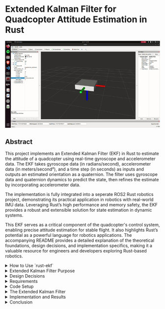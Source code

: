 ﻿# Extended Kalman Filter for Quadcopter Attitude Estimation in Rust

![Quaternion EKF RVIZ2 Demonstration](images/ekf_quat_rviz2_demo.gif)

## Abstract

This project implements an Extended Kalman Filter (EKF) in Rust to estimate the attitude of a quadcopter using real-time gyroscope and accelerometer data. The EKF takes gyroscope data (in radians/second), accelerometer data (in meters/second²), and a time step (in seconds) as inputs and outputs an estimated orientation as a quaternion. The filter uses gyroscope data and quaternion dynamics to predict the state, then refines the estimate by incorporating accelerometer data.

The implementation is fully integrated into a seperate ROS2 Rust robotics project, demonstrating its practical application in robotics with real-world IMU data. Leveraging Rust’s high performance and memory safety, the EKF provides a robust and extensible solution for state estimation in dynamic systems.

This EKF serves as a critical component of the quadcopter's control system, enabling precise attitude estimation for stable flight. It also highlights Rust’s potential as a powerful language for robotics applications. The accompanying README provides a detailed explanation of the theoretical foundations, design decisions, and implementation specifics, making it a valuable resource for engineers and developers exploring Rust-based robotics.

<details>
<summary>How to Use `rust-ekf`</summary>

## How to Use `rust-ekf`

The `rust-ekf` library can be used in your Rust projects to implement an Extended Kalman Filter for state estimation. Follow the steps below to integrate it into your project.

### Adding `rust-ekf` as a Dependency

You can include `rust-ekf` as a dependency in your `Cargo.toml` by referencing the GitHub repository. Add the following lines to your `Cargo.toml`:

	[dependencies]
	rust-ekf = { git = "https://github.com/OrlandoQuintana/rust-ekf.git" }
This tells Cargo to pull the library directly from the GitHub repository and use it in your project.

----------

### Importing `rust-ekf` into Your Code

To use the library in your Rust code, import the `EKF` struct at the top of your file. 

Example:

	use rust_ekf::EKF;

This makes the `EKF` struct available for use in your code.

----------

### Using the `rust-ekf` Code Locally

If you prefer to clone the `rust-ekf` repository and use it as a local dependency, follow these steps:

1.  Clone the repository to your local machine:

		git clone https://github.com/OrlandoQuintana/rust-ekf.git
2. Place the cloned repository in a desired location on your computer.
3. Add the local path to your `Cargo.toml` dependencies:

		[dependencies]
		rust-ekf = { path = "../path/to/rust-ekf" }
	Replace `../path/to/rust-ekf` with the actual relative path to the `rust-ekf` folder.

### Example Usage in Your Code

Here’s an example of how you might use the `rust-ekf` library:
		
	use rust_ekf::EKF;

	fn main() {
	    // Create a new EKF instance
	    let mut ekf = EKF::new();

	    // Example gyroscope data (roll rate, pitch rate, yaw rate in rad/s)
	    let gyro_data = [0.01, -0.02, 0.03];
        let dt = 0.005; 

	    // Prediction phase
	    ekf.predict(gyro_data, dt);

	    // Example accelerometer data (x, y, z acceleration in m/s^2)
	    let accel_data = [0.0, 9.81, 0.0];

	    // Update phase
	    ekf.update(accel_data);

	    // Get the updated state vector
	    let state = ekf.get_state();
	    println!("Updated State Vector: {:?}", state);
	}

</details>

<details>
<summary>Extended Kalman Filter Purpose</summary>

## Extended Kalman Filter Purpose



Accurate attitude estimation is critical for quadcopter control, requiring sensor fusion due to the strengths and limitations of individual sensors:

-   **Gyroscope**: Measures angular velocity with high precision over short periods. However, it is prone to drift over time due to the absence of a stable reference like gravity, causing accumulated errors in measurements.
    
-   **Accelerometer**: Measures linear acceleration, including the constant effect of gravity, making it an excellent long-term reference for orientation. However, accelerometers are highly sensitive to high-frequency vibrations and rapid movements, making their short-term measurements noisy and unreliable.
    

By combining these sensors, we can achieve robust short-term and long-term attitude estimates:

-   The gyroscope serves as the primary sensor for the prediction phase of the EKF, offering accurate short-term dynamics.
-   The accelerometer provides long-term stability during the update phase, correcting the gyroscope's drift by referencing gravity.

This complementary fusion leverages the strengths of both sensors to produce a more reliable and accurate estimation of the quadcopter's attitude.

</details>


<details>
<summary>Design Decisions</summary>

## Design Decisions

This section outlines the key design decisions made during the implementation of the Extended Kalman Filter (EKF) for quadcopter attitude estimation and provides justifications for each choice.

----------

### 1. Quaternion Estimaton vs. Euler Estimation

Aircraft attitude is often described using Euler angles (roll, pitch, and yaw). Euler angles are intuitive and easy to understand because they provide a 3D representation of the aircraft's orientation in space. However, they come with significant drawbacks that make them less suitable for real-time attitude estimation in dynamic systems like quadcopters. These drawbacks include:

1.  **Gimbal Lock**: A mathematical singularity that occurs when one of the Euler angles reaches ±90° (e.g., pitch = 90°). In this state, the system loses one degree of freedom, making it impossible to represent certain orientations. This can lead to numerical instability and unpredictable behavior in control systems.
2.  **Angle Wrapping**: Euler angles are cyclic, meaning they wrap around at ±180° or 360°. This creates discontinuities that require manual handling, such as unwrapping angles, which complicates algorithms and introduces potential errors.
3.  **Computational Complexity**: Combining multiple rotations using Euler angles requires trigonometric functions (e.g., sine and cosine), which are computationally expensive and can lead to performance bottlenecks in real-time systems.

To address these issues, this EKF implementation uses quaternions for attitude estimation. Quaternions are a four-dimensional representation of orientation made up of a scalar `w` and a vector `[x, y, z]`. These values together form a quaternion, which can be written as `q = w + xi + yj + zk`. Quaternions  offers several advantages including:

1. **No Gimbal Lock**: Quaternions avoid singularities entirely, ensuring smooth and continuous representation of all possible orientations.
2. **No Angle Wrapping**: Quaternions do not suffer from cyclic discontinuities, eliminating the need for angle unwrapping and simplifying algorithms.
3. **Computational Efficiency**: Quaternion operations (e.g. multiplication, interpolation) are computationally efficient and avoid the need for trigonometric functions, making them ideal for real-time systems.
4. **Robustness**: Quaternions provide a more stable and numerically robust representation of orientation, especially in dynamic systems like quadcopters where rapid changes in attitude are common.

By using quaternions, this Extended Kalman Filter (EKF) implementation achieves smoother and more reliable attitude estimation, making it well-suited for real-world robotics applications like quadcopter control.


### 2. Expanded State Vector

Many aircraft attitude estimations using EKF, like the one found in _Small Unmanned Aircraft: Theory and Practice_ by Randall W. Beard and Timothy W. McLain (a key inspiration for this project) include only **roll and pitch Euler angles** in their state vectors. This is because only roll and pitch can be both predicted (using gyroscope data) and updated (using accelerometer data). Yaw, however, cannot be updated by accelerometer data, as it is independent of gravity.

This EKF implementation takes a more comprehensive approach by:

1. **Using Quaternions Instead of Euler Angles**: The state vector includes a full quaternion (`w, x, y, z`) for orientation estimation, avoiding the limitations of Euler angles.
2. **Including Yaw Estimation**: Despite not having a sensor (e.g., magnetometer or GPS) to update yaw directly, the state vector includes a yaw-like estimate as part of the quaternion. This allows for a complete 3D orientation representation and supports future integration of yaw-correcting sensors.
3. **Adding Angular Rates**: The state vector also includes roll, pitch, and yaw rates, enabling more robust and consistent attitude estimation.

The full state vector is defined as: 

-   **w**: The real part of the quaternion
-   **x**: The coefficient of the `i` component.
-   **y**: The coefficient of the `j` component.
-   **z**: The coefficient of the `k` component.
-   **Roll Rate**: Angular velocity around the x-axis.
-   **Pitch Rate**: Angular velocity around the y-axis.
-   **Yaw Rate**: Angular velocity around the z-axis.

This expanded state vector provides a more comprehensive attitude estimation, making it adaptable to more complex systems and future sensor integrations.

----------

#### **Yaw Angle**

-   **Why it's critical**: Yaw is essential for flight control and navigation, as it determines the quadcopter's heading..
-   **Challenges with yaw**: Unlike roll and pitch, yaw is independent of gravity (rotation around the z-axis does not relate to the gravitational force). This makes it impossible to use accelerometer data to correct for drift in yaw estimation.
-   **Current approach**: Yaw estimation is included in the prediction phase of the EKF but excluded from the update phase since no yaw-correcting sensor (e.g., magnetometer, GPS, or vision) is currently used.
-   **Future considerations**: This design supports future expansion when sensors like GPS or a vision system are introduced, enabling yaw correction. So even though yaw is excluded from the update phase of this EKF, it remains in the model to provide an initial prediction and act as a placeholder for other sensor data to perform the update in the future.

----------

#### **Roll, Pitch, and Yaw Rates**

Many EKF implementations exclude angular rates from the state vector, assuming the use of high-quality, pre-filtered sensor data. However, this implementation includes roll, pitch, and yaw rates for the following reasons:

-   **Handling noisy gyro data**: The EKF inherently filters noise via the process noise covariance matrix (Q), making it a robust option for filtering angular rates.
-   **Consistency across the system**: Gyro data is a key input for downstream cascaded PID controllers in the quadcopter's flight system. Including angular rates in the EKF ensures consistency between the estimated attitude and the rates used for control, avoiding potential discrepancies from separate filtering methods.
-   **Drift correction**: Unlike standalone filters (e.g., low-pass filters), the EKF can correct for gyro drift, ensuring long-term accuracy in angular rate estimation.


----------

#### **Angular Accelerations**

The EKf **does not** include angular accelerations (accelerometer data) in the state vector because:

-   **Computational Complexity**: Adding three more states to the state vector would introduce excessive computational complexity, reducing real-time performance.
-   **Downstream Role of Accelerometer Data**: Accelerometer data does not play as critical a role downstream as gyroscope data. It is not directly tied to the attitude estimate used in the PID controller.
-   **Pre-filtering**: Accelerometer data is noisy and sensitive to vibrations, but it can be adequately filtered outside of the EKF using a low-pass Butterworth filter. Unlike gyroscope data, accelerometer data does not suffer from drift over time, making external filtering sufficient.

----------

### 3. Programming Language: Rust

The decision to implement the EKF in Rust is driven by several factors:

-   **Performance and safety**: Rust provides high performance comparable to C++ while ensuring memory safety.
-   **Adoption in robotics**: Rust is increasingly used in robotics and embedded systems due to its modern features and ecosystem.
-   **Limited Rust EKF resources**: By creating a well-documented EKF implementation, this project contributes to the growing Rust robotics community, offering a reusable, open-source solution.

----------

### 4. Modularity and Expandability

The EKF implementation has been designed with modularity and future expandability in mind:

-   **Modularity**: Key matrices (state vector, covariance matrix, Q, and R) are defined in the EKF struct and initialized at creation, making the implementation easy to extend.
-   **Expandability**: The design anticipates adding more sensors (e.g., GPS, vision) to improve yaw correction and overall attitude estimation accuracy.

</details>

<details>
<summary>Requirements</summary>
----------

### Technical Requirements

1.  **Rust Installation**  
    Rust must be installed on your computer. Follow the official Rust installation guide.
    
2.  **IMU Data**
    
    -   **Units**:
        -   Gyroscope data must be in **rad/s** for all three axes (roll, pitch, yaw).
        -   Accelerometer data must be in **m/s²** for all three axes.
    -   **Orientation**:  
        Ensure your IMU data is oriented according to the **standard EKF frame of reference**:
        -   x: Positive in the north direction.
        -   y: Positive in the east direction.
        -   z: Positive in the down direction.
    -   **Unit Conversion**:  
        Most IMU sensors output raw data that needs to be converted to the required units. Ensure proper scaling and calibration are applied to get consistent measurements in rad/s and m/s².
3.  **Orientation Visualization**  
    The expected orientation for IMU data in an EKF can be seen in the image below:  
    _![Expected IMU orientation for EKF](images/ekf_imu_orientation.jpeg)
    
4.  **Non-Standard IMU Orientation**  
    If your IMU orientation differs from the standard EKF frame, you must adjust your data to match.
    
    -   Example: For my application, I used an **ICM-20948 IMU**, which has a non-standard orientation:
        -   y: Positive in the north direction.
        -   x: Positive in the east direction.
        -   z: Positive in the up direction.
    -   Correction applied:
        -   Flip x and y data.
        -   Multiply z data by −1.
    
    A visualization of the ICM-20948 IMU orientation is shown below:  
    _![ICM-20948 IMU Orientation](images/icm20948_orientation.jpeg)
    

----------

### Practical Requirements

1.  **System Modeling**  
    The EKF estimates a system's state by combining:
    
    -   **Measurement Data**: Obtained from sensors such as gyroscopes and accelerometers.
    -   **Kinematic and Dynamic Models**: Mathematically describe the motion and forces acting on the system.
2.  **Understanding Your System**  
    To apply an EKF to your specific system:
    
    -   You must derive the **dynamic model** and **measurement model** for your system.
    -   Partial derivatives (Jacobians) of these models with respect to the state vector components must be calculated.
    -   This requires a solid understanding of your system's physics and kinematics.
3.  **EKF-Specific Models in This Implementation**
    
    -   **Dynamic Model, Measurement Model, Dynamic Jacobians, and Measurement Jacobians**:
        -   Derived from the book _"Small Unmanned Aircraft: Theory and Practice"_ by Randall W. Beard and Timothy W. McLain.
        -   Modified to use quaternion estimation and fit the expanded state vector used in this EKF for quadcopter attitude estimation.
    -   These models are discussed in further detail later in this document.
4.  **General Applicability**  
    While this EKF is specifically designed for quadcopter attitude estimation, the principles and structure can be adapted to other systems. However, dynamic and measurement models, along with their respective Jacobians, must be developed for each unique system.

</details>

<details>
<summary>Code Setup</summary>

## Code Setup

### Importing the `nalgebra` Crate

[`nalgebra`](https://nalgebra.org/) is a powerful Rust crate (library) for performing linear algebra operations. It provides essential traits and methods for working with matrices and vectors, which are critical for implementing the matrix math required by an EKF. To use it, add `nalgebra` as a dependency in your project's `Cargo.toml` file.

The following line imports the specific types we'll be using:

	use nalgebra::{Matrix, Matrix4, Const, Vector3};

Because of the "odd" size of our state vector (size 7) we must create custom Vector/Martrix types using built in nalgebra methods. This is done here:

    type Vector7 = Matrix<f64, Const<7>, Const<1>, nalgebra::ArrayStorage<f64, 7, 1>>;
    type Matrix7 = Matrix<f64, Const<7>, Const<7>, nalgebra::ArrayStorage<f64, 7, 7>>;
    type Matrix3 = Matrix<f64, Const<3>, Const<3>, nalgebra::ArrayStorage<f64, 3, 3>>;
    type Matrix3x7 = Matrix<f64, Const<3>, Const<7>, nalgebra::ArrayStorage<f64, 3, 7>>;
    type Vector4 = Matrix<f64, Const<4>, Const<1>, nalgebra::ArrayStorage<f64, 4, 1>>;

These types simplify the process of defining and manipulating matrices and vectors in our EKF implementation.


### Declare constants

	pub const GRAVITY: f64 = 9.81; // Gravitational constant (m/s^2)
In Rust, constants are defined using the `const` keyword. They must have an explicitly declared type (`f64` in this case) and are evaluated at compile time, making them immutable.

Rust's privacy model makes all items private by default. To make the `GRAVITY` constant accessible outside of this module, we use the `pub` keyword, which designates it as public.

### Creating the EKF Struct

Rust does not follow a traditional object-oriented paradigm because it lacks inheritance and runtime polymorphism. However, it supports struct-based programming, which allows grouping related data fields into a single logical unit. For our EKF, we define a struct as follows:

	// EKF Struct
    pub struct EKF {
        pub state: Vector7,                 // State vector: [q0, q1, q2, q3, ωx, ωy, ωz]
        pub covariance: Matrix7,            // Covariance matrix P
        pub process_noise: Matrix7,         // Process noise Q
        pub measurement_noise: Matrix3,     // Measurement noise R
    }

This struct encapsulates the key components required for the EKF:

-   **State Vector (`state`)**: Tracks the system's state, including the quaternion and angular rates.
-   **Covariance Matrix (`covariance`)**: Represents the uncertainty of the state estimate.
-   **Process Noise (`process_noise`)**: A matrix representing system noise (Q), tuned for the specific dynamics of the system.
-   **Measurement Noise (`measurement_noise`)**: A matrix representing sensor noise (R), also tuned experimentally.

Key points about Rust structs:

-   Fields within the struct must be explicitly typed.
-   Fields are private by default but can be made public by prefixing them with the `pub` keyword, as seen here.
-   By using the `nalgebra` crate, the matrices and vectors in the struct are represented using optimized data structures for linear algebra.

This struct serves as the foundation for our EKF, holding all the necessary data and configuration for both the **predict** and **update** phases.


### Create a New EKF Instance

In Rust, an instance of a struct is created using an implementation block (`impl`). This allows us to define methods associated with the struct, such as constructors, functions, and utilities. The `new` function is a commonly used convention for constructing a new instance of the struct. When we create a new instance of the EKF struct we need to initialize the initial state vector, the covariance matrix, and the noise matrices Q and R.

The aircraft whose attitude we are estimating may not always be in the same orientation at startup, meaning we need to calculate the attitude as closely as we can to give the EKF a good initial state. If we were to just give the EKF an arbitrary staring point like an identity quaternion (`(1, 0, 0, 0)') it would technically eventually correct itself to the true orientation using the accelerometer's representation of gravitational acceleration, but there will be an inevitable delay in this correction.

An industry standard approach is to calculate a rough estimate of the orientation at startup using the acceleromater data and then allowing the EKF to take over from a more accurate initial state. We do that inside of the `new` function here:

    impl EKF {
        /// Create a new EKF instance, passing accelerometer data to calculate the initial quaternion (avoids using 0's for initial orientation)
        pub fn new(accel_data: Option<[f64; 3]>) -> Self {
            let (q0, q1, q2, q3) = if let Some(accel_data) = accel_data {
                // Normalize accelerometer vector
                let norm = (accel_data[0].powi(2) + accel_data[1].powi(2) + accel_data[2].powi(2)).sqrt();
                let ax = accel_data[0] / norm;
                let ay = accel_data[1] / norm;
                let az = -accel_data[2] / norm;
        
                // Calculate quaternion from accelerometer data
                let q0 = (1.0 + az).sqrt() / 2.0;
                let q1 = -ay / (2.0 * q0);
                let q2 = ax / (2.0 * q0);
                let q3: f64 = 0.0; // Yaw is zero since accelerometer data cannot calulcate yaw angles

                // Normalize the quaternion
                let norm = (q0.powi(2) + q1.powi(2) + q2.powi(2) + q3.powi(2)).sqrt();
                let q0 = q0 / norm;
                let q1 = q1 / norm;
                let q2 = q2 / norm;
                let q3 = q3 / norm;
                

                (q0, q1, q2, q3)
            } else {
                // Default to identity quaternion
                (1.0, 0.0, 0.0, 0.0)
            };
        
The EKF struct also calls for the noise matrices Q and R. These matrices are static, meaning they do not change with each iteration of the EKF. We must initialize them at the creation of the EKF instance, and we do so in a way that makes experimantel tuning easier:

        // Initialize process and measurement noise matrices
        let mut process_noise = Matrix7::zeros();
        process_noise[(0, 0)] = 1e-7; // q0
        process_noise[(1, 1)] = 1e-7; // q1
        process_noise[(2, 2)] = 1e-7; // q2
        process_noise[(3, 3)] = 1e-7; // q3
        process_noise[(4, 4)] = 1e-5; // ωx
        process_noise[(5, 5)] = 1e-5; // ωy
        process_noise[(6, 6)] = 1e-5; // ωz
        
        let mut measurement_noise = Matrix3::zeros();
        measurement_noise[(0, 0)] = 1e-1; // accel x
        measurement_noise[(1, 1)] = 1e-1; // accel y
        measurement_noise[(2, 2)] = 1e-1; // accel z 

Those indices of each matrix are explicitly set because they will be tuned experimentally. Users should run the EKF, observe the behavior of the estimate, and adjust these values accordingly.

Now we can return the EKF instance:

        EKF {
            state: {
                let mut state = Vector7::zeros();
                state[0] = q0;
                state[1] = q1;
                state[2] = q2;
                state[3] = q3;
                state[4] = 0.0; // ωx
                state[5] = 0.0; // ωy
                state[6] = 0.0; // ωz
                state
            },
            covariance: Matrix7::identity() * 1.0, // Initial state covariance
            process_noise,
            measurement_noise,
        }
    }


----------

#### Initialization Details

1.  **State Vector (`state`)**:  
    The state vector is initialized as using a quaternion determined by accelerometer data. This vector represents the initial "assumed" state of the system. The state vector is dynamic, meaning it will be updated in every iteration of the EKF to reflect the estimated system state.
    
2.  **Covariance Matrix (`covariance`)**:  
    The covariance matrix is initialized as an identity matrix, scaled by a magnitude of `1.0`. This represents initial uncertainty in the state estimation. Like the state vector, the covariance matrix is dynamic and evolves with each EKF iteration based on the prediction and update steps. 1.0 is an arbitrary uncertainty.
    
3.  **Process Noise Matrix (`process_noise`)**:  
    The process noise matrix (`Q`) accounts for uncertainty or errors in the system dynamics model. It is initialized as an identity matrix with indices scaled by some experimentallu tuned values. It remains static during EKF iterations.
    
4.  **Measurement Noise Matrix (`measurement_noise`)**:  
    The measurement noise matrix (`R`) accounts for noise or errors in the sensor data. It is initialized as an identity matrix with indices scaled by some experimentallu tuned values. Like `Q`, it remains static during EKF iterations.


The `new` method ensures that all fields of the EKF struct are properly initialized with starting values. This approach centralizes the initialization logic, ensuring consistency and reducing errors when creating new EKF instances. It also makes the EKF flexible for modifications, such as tuning the noise matrices (`Q` and `R`).

This constructor reflects Rust's strong emphasis on safety and correctness by requiring explicit initialization for all fields, ensuring the EKF starts with well-defined values.  

</details>

<details>
<summary>The Extended Kalman Filter</summary>


# The Extended Kalman Filter

The Extended Kalman Filter (EKF) consists of two main phases: the **Prediction Phase** and the **Update Phase**. Each phase plays a critical role in estimating the state of the system (in this case, the quadcopter's attitude) by combining dynamic modeling and sensor measurements. Below is a high-level outline of the steps in each phase. Subsequent sections will provide detailed explanations of these steps, including both the theoretical basis and practical implementation in Rust.

----------

### **Prediction Phase**

The **Prediction Phase** uses the system's dynamics to estimate the next state of the system and the associated uncertainty. This phase is driven by the dynamic model of the system.

1.  **Compute the Dynamic Model, f(x, u):**  
    Use the system's dynamics to calculate how the state evolves over time, based on the previous state and control inputs (if any). This accounts for how the quadcopter's attitude changes based on gyroscope readings.
    
2.  **Update the State Vector:**  
    Use the computed dynamic model to update the state vector, which represents the system's estimated attitude and angular rates.
    
3.  **Calculate the Dynamics Jacobian:**  
    Derive the partial derivatives of the dynamic model with respect to the state vector to compute the dynamics Jacobian matrix, which captures how small changes in the state affect the dynamics.
    
4.  **Update the Covariance Matrix:**  
    Use the dynamics Jacobian and the process noise matrix (Q) to update the covariance matrix, which represents the uncertainty in the state estimation.
    

----------

### **Update Phase**

The **Update Phase** incorporates sensor measurements (in this case, accelerometer data) to correct the predicted state and reduce uncertainty. This phase ensures long-term accuracy by counteracting drift in the gyroscope's estimates.

1.  **Compute the Measurement Model, h(x, u):**  
    Use the measurement model to predict what the sensor measurements should be based on the current state estimate.
2.  **Compute the Innovation:**  
    Calculate the difference between the actual sensor measurements and the predicted measurements from the measurement model. This difference (called the innovation) indicates how much correction is needed.
    
3.  **Compute the Measurement Jacobian:**  
    Derive the partial derivatives of the measurement model with respect to the state vector to compute the measurement Jacobian matrix, which captures how the state affects the sensor measurements.
    
4.  **Compute the Innovation Covariance:**  
    Use the measurement Jacobian, covariance matrix, and measurement noise matrix R to compute the innovation covariance, which represents the uncertainty in the innovation.
    
5.  **Compute the Kalman Gain, K:**  
    Calculate the Kalman Gain, which balances the trust between the predicted state and the sensor measurements when updating the state.
    
6.  **Update the State Vector:**  
    Use the Kalman Gain and the innovation to update the state vector, correcting the predicted state using the sensor measurements.
    
7.  **Update the Covariance Matrix:**  
    Use the Kalman Gain and the measurement Jacobian to update the covariance matrix, reducing uncertainty in the corrected state estimate.
    

----------

This structure outlines the logical flow of the EKF and highlights the roles of the dynamic and measurement models, as well as the iterative process of combining predictions with sensor corrections. Each step ensures that the system state estimate is as accurate as possible while accounting for uncertainty in both the system's dynamics and the sensor data.

<details>
<summary>Prediction Phase</summary>

## Prediction Phase

The **Prediction Phase** estimates the system's next state based on the current state and the system's dynamics. In our implementation, this entire phase is encapsulated in the `predict` method. This method computes the dynamic model, updates the state vector, and calculates the dynamics Jacobian and covariance matrix.

### Declaring the Predict Method

We start by creating the `predict` method and declaring it as public using `pub fn`. The method takes 2 arguments `gyro`, which is an array of size 3 (`[f64; 3]`) containing gyroscope data for the x, y, and z axes in units of rad/s (angular velocities) and `dt` which is the timestep in seconds. The time step can be constant if you can guarantee that the system is operating at a constant frequency. For real-world systems it is common to calculate the exact time step during each iteration to ensure the EKF is using the true time step and not an assumed timestep. 

    pub fn predict(&mut self, gyro: [f64; 3], dt: f64) {


----------

### Compute the Dynamic Model: f(x, u)

The dynamic model, f(x,u), describes how the state evolves over time based on the system's dynamics. In the case of the quadcopter, it predicts the quaternion using gyroscope data and the previously estimated quaternion. This nonlinear propagation model ensures that the state vector reflects realistic dynamics.

#### Dynamic Model Equations

The dynamic model uses the following equations for quaternion estimation:

![Quaternion EKF Dynamic Model](images/ekf_quat_dyn_mod.png)

The quaternion is integrated over time using the gyroscope data, normalized to ensure it remains a valid unit quaternion.

#### Code Implementation

The Rust implementation of the dynamic model is as follows:

        let omega = Vector3::new(gyro[0], gyro[1], gyro[2]); // gyro data vector
    
        // Extract current quaternion
        let q = Vector4::new(self.state[0], self.state[1], self.state[2], self.state[3]);
    
        // Compute quaternion derivative: q_dot = 0.5 * Ω(q) * q
        let omega_matrix = Self::omega_matrix(omega);
        let q_dot = 0.5 * omega_matrix * q;
        
        // Integrate quaternion
        let q_new = q + q_dot * dt;
    
        // Normalize quaternion to ensure quaternion remains unit quaternion
        // and set the first 4 indexes (quaternion values) to the integrated and normalized
        // values, q_new
        let norm = q_new.norm();
        if norm > 0.0 {
            let q_new = q_new / norm;
            self.state[0] = q_new[0];
            self.state[1] = q_new[1];
            self.state[2] = q_new[2];
            self.state[3] = q_new[3];
        }

        // Update angular velocity in state vector with the gyro measurements
        self.state[4] = gyro[0];
        self.state[5] = gyro[1];
        self.state[6] = gyro[2]; 
#### Explanation of the Code

1.  **omega**: Gyro data vector using angular velocities around each axis
2.  **q**: The current quaternion, extracted from the state vector.
3.  **Normalization**: Quaternions must always be normallized to account for small accumulating errors.
4.  **State Vector Update**: The state vector is updated with the predicted quaternion and the most recent gyroscope data.

This step computes the dynamic evolution of the state vector using only gyroscope data and the dynamic model. In subsequent steps, this model's output will be used to update the state vector and the covariance matrix. Each component of the state vector is updated iteratively during this step based on the dynamic model.

----------

### Compute the Dynamic Jacobian

The **Dynamic Jacobian** (∂f/∂x​) is a first-order linear approximation that quantifies how the state vector components influence each other in a nonlinear dynamic system. It is a matrix of partial derivatives, where each element represents the sensitivity of one state variable's rate of change to changes in another state variable.

#### The Jacobian Matrix

For a state vector of size `n`, the Jacobian is an `n×n`  matrix. Each row contains the partial derivatives of the time derivative of one state variable with respect to all components of the state vector.

To calculate our Dynamic Jacobian Matrix we use a custom method called `compute_f_jacobian` which receives gyroscope data and timestep, `dt` as input and returns an `nxn` jacobian matrix.

        // Compute dynamic Jacobian (∂f/∂x) using custom compute_f_jacobian method
        let f_jacobian = self.compute_f_jacobian(gyro, dt);

        .
        .
        .


`compute_f_jacobian` method:

    /// Compute the dynamic Jacobian (∂f/∂x)
    fn compute_f_jacobian(&self, gyro: [f64; 3], dt: f64) -> Matrix7 {
        let p = gyro[0];
        let q = gyro[1];
        let r = gyro[2];

        let mut f = Matrix7::identity();
        f[(0, 1)] = -p * dt;
        f[(0, 2)] = -q * dt;
        f[(0, 3)] = -r * dt;
        f[(1, 0)] = p * dt;
        f[(1, 2)] = r * dt;
        f[(1, 3)] = -q * dt;
        f[(2, 0)] = q * dt;
        f[(2, 1)] = -r * dt;
        f[(2, 3)] = p * dt;
        f[(3, 0)] = r * dt;
        f[(3, 1)] = q * dt;
        f[(3, 2)] = -p * dt;
        f
    }    


### Update the Covariance Matrix

The final step in the **Prediction Phase** is updating the **Covariance Matrix**, which represents the uncertainty in the state estimate. This step accounts for how the system dynamics and process noise contribute to the uncertainty. The mathematical equation for this update is:

![Covariance Matrix Equation](images/cov_mtx.png)

where:

-   P: The covariance matrix, which was initialized as an identity matrix with some magnitude during the EKF initialization.
-   T<sub>out</sub>/N: The time step (dt).
-   A: The Jacobian matrix of the dynamics, (sometimes F is used) calculated earlier in the **Compute the Dynamic Jacobian** step.
-   Q: The process noise matrix, initialized during the EKF instance creation (`impl` code block). Remember that **the process noise matrix Q must be tuned experimentally** to appropriately reflect the noise in the system dynamics.

----------

#### Explanation

-   **Jacobian Matrix (A/F):** This captures how the state evolves dynamically. It propagates the uncertainty through the dynamics model f(x,u).
-   **Process Noise (Q):** Represents the uncertainty due to external or unmodeled influences on the dynamics. Since we don't have a perfect model of the quadcopter's dynamics, this matrix accounts for those inaccuracies.
-   **Time Step (dt):** Scales the entire update process to account for the rate at which the system evolves over time.

The updated covariance matrix quantifies the propagated uncertainty in the state estimate after considering how the dynamics model evolves the state.

----------

#### Code Implementation

The corresponding Rust code for updating the covariance matrix is:

        // Predict covariance using: P' = FPFᵀ + Q
        self.covariance = f_jacobian * self.covariance * f_jacobian.transpose() + self.process_noise;

1.  **Matrix Operations**:
    
    -   FPFᵀ: The covariance matrix is transformed by the Jacobian matrix (F) to propagate the uncertainty through the dynamics.
    -   Q: The process noise matrix is added to account for system noise.
    -   dt: The time step scales the entire expression.
2.  **Initialization**:
    
    -   For the first iteration, the covariance matrix P is initialized to an identity matrix scaled by 1.0.
3.  **Dynamic Update**:
    
    -   With each iteration, the covariance matrix P is updated to reflect the propagated uncertainty based on the current state, dynamics, and noise.

----------

#### Key Notes

-   **Importance of Tuning Q:** The values in the process noise matrix Q are critical to achieving good performance in the EKF. If Q is too small, the filter will overly trust the dynamics model, potentially failing to account for unmodeled behaviors. If Q is too large, the filter will become overly cautious, slowing down convergence.
-   This step ensures that the EKF properly captures the propagated uncertainty after predicting the next state.

</details>

<details>
<summary>Update Phase</summary>

## Update Phase

The **Update Phase** refines the predicted state estimate by incorporating actual sensor readings. This is where the EKF "corrects" its prediction from the **Prediction Phase** by comparing predicted measurements (from the measurement model h(x,u)) with actual measurements (from the accelerometer).

We encapsulate this entire phase in the `update` method.

At this point in the EKF, the **state vector** and **covariance matrix** have already been predicted using gyroscope data and the dynamics model. The **Update Phase** uses accelerometer measurements to further refine the state.

----------

### Compute the Measurement Model: h(x,u)

The **Measurement Model** serves a role similar to the **Dynamics Model, f(x,u)** in the prediction phase. However, instead of predicting the state evolution, the measurement model maps the current state vector to the expected sensor measurements. It defines the relationship between the state components (e.g., the quaternion) and sensor readings (e.g., accelerometer outputs).

-   The measurement model h(x,u) predicts what the sensors **should** measure, given the current state and system dynamics.
-   This is done by transforming the gravitational vector into the body frame using the rotation matrix derived from the quaternion.
-   By comparing this prediction with the actual sensor readings, the EKF identifies and corrects discrepancies, improving the state estimate.

For this EKF, the measurement model relates the **state vector** to the expected accelerometer readings. The measurement model is as follows:

![Quaternion EKF Measurement Model](images/ekf_quat_meas_mod.png)


#### Explanation of Components:

1.  **Gravitational Vector (g)**: The gravitational vector represents the direction and magnitude of gravity in the world frame (also called the inertial frame or global frame).
2.  **Quaternion (q)**: The quaternion `q=[w,x,y,z]` represents the orientation of the body (quadcopter) relative to the world frame. It encodes the rotation needed to transform vectors from the world frame to the body frame.
3.  **Rotation Matrix (R)**: The rotation matrix `R` is a 3x3 matrix that transforms vectors from the world frame to the body frame. It is derived directly from the quaternion `q`.
4. **Transpose of the  Rotation Matrix**: The transpose of the rotation matrix transforms vectors from the body frame back to the world frame. Since the accelerometer measures gravity in the body frame, we use the transpose of the rotation matrix to transform the gravitational vector from the world frame to the body frame.

----------


#### Code Implementation

The code implementation for the measurement model is below:

    pub fn update(&mut self, accel: [f64; 3]) {
            // Extract quaternion from the state that was estimated with dynamics + gyro data in the predict phase
            let mut q = Vector4::new(self.state[0], self.state[1], self.state[2], self.state[3]);
        
            // Compute expected accelerometer measurement using the rotation matrix (calculated from quaternion) 
            // and gravitational matrix: h(x) = R^T * g
            let gravity = Vector3::new(0.0, 0.0, -GRAVITY);
            let r_transpose = Self::quaternion_to_rotation_matrix(q).transpose();
            let accel_expected = r_transpose * gravity;

`quaternion_to_rotation_matrix` method:

    /// Convert quaternion to rotation matrix
    fn quaternion_to_rotation_matrix(q: Vector4) -> Matrix3 {
        let q0 = q[0];
        let q1 = q[1];
        let q2 = q[2];
        let q3 = q[3];

        Matrix3::new(
            1.0 - 1.0 * (q2 * q2 + q3 * q3),
            2.0 * (q1 * q2 - q0 * q3),
            2.0 * (q1 * q3 + q0 * q2),
            2.0 * (q1 * q2 + q0 * q3),
            1.0 - 1.0 * (q1 * q1 + q3 * q3),
            2.0 * (q2 * q3 - q0 * q1),
            2.0 * (q1 * q3 - q0 * q2),
            2.0 * (q2 * q3 + q0 * q1),
            1.0 - 1.0 * (q1 * q1 + q2 * q2),
        )
    }

The measurement model uses the rotation matrix derived from the quaternion to transform the gravitational vector into the body frame. This provides the expected accelerometer measurement, which is compared to the actual accelerometer reading to update the state estimate in the EKF. This approach ensures that the estimated orientation aligns with the observed sensor data.

### Compute Innovation

The **Innovation** represents the difference between the actual measurement from sensors (z) and the predicted measurement (h(x,u)), based on the current state estimate. It quantifies the discrepancy between what the sensors measure and what the EKF predicts. Mathematically, this is expressed as: $y = z - h(x, u)$

where:

-   y: Innovation.
-   z: Actual sensor measurements.
-   h(x,u): Predicted sensor measurements from the **Measurement Model**.

----------

#### Purpose of Innovation

The innovation is a crucial component in the **Update Phase**:

1.  **Small Innovation**: Indicates the prediction closely matches the actual measurement. In this case, the Kalman gain adjusts the state estimate minimally.
2.  **Large Innovation**: Suggests the prediction is significantly different from the actual measurement, requiring the Kalman gain to heavily adjust the state estimate.

The innovation directly influences the Kalman gain (K) and therefore determines how much weight the EKF assigns to the actual sensor measurements compared to the predicted state.

----------

#### Code Implementation

Below is the implementation of the innovation calculation in Rust:

        // Compute the innovation: y = z - h(x)
        let z = Vector3::new(accel[0], accel[1], accel[2]); // Measured accelerometer data
        let innovation = z - accel_expected;

### Compute the Measurement Jacobian

The **Measurement Jacobian (∂h∂x​)** is a 3×7 matrix that maps changes in the state vector to changes in the predicted accelerometer readings. Its components are derived from the quaternion-to-rotation matrix conversion and gravitational influence.

#### Purpose of the Measurement Jacobian

The Jacobian is crucial for:

1.  **Calculating the Kalman Gain**: Determines how much weight to assign to the actual measurement versus the predicted state during the update phase.
2.  **Propagating Measurement Information**: Helps incorporate sensor data to correct the state estimate and reduce uncertainty.

----------

#### Code Implementation

Below is the Rust implementation of the 3×7 Measurement Jacobian.

        // Compute measurement Jacobian (∂h/∂x) using the custom compute_h_jacobian method
        let h_jacobian = self.compute_h_jacobian(q);


`compute_h_jacobian` method:

    /// Compute the measurement Jacobian (∂h/∂x)
    fn compute_h_jacobian(&self, q: Vector4) -> Matrix3x7 {
        let q0 = q[0];
        let q1 = q[1];
        let q2 = q[2];
        let q3 = q[3];

        let mut h = Matrix3x7::zeros();
        h[(0, 0)] = 2.0 * (-GRAVITY * q2);
        h[(0, 1)] = 2.0 * (GRAVITY * q3);
        h[(0, 2)] = 2.0 * (-GRAVITY * q0);
        h[(0, 3)] = 2.0 * (GRAVITY * q1);
        h[(1, 0)] = 2.0 * (GRAVITY * q1);
        h[(1, 1)] = 2.0 * (GRAVITY * q0);
        h[(1, 2)] = 2.0 * (GRAVITY * q3);
        h[(1, 3)] = 2.0 * (GRAVITY * q2);
        h[(2, 0)] = 2.0 * (GRAVITY * q0);
        h[(2, 1)] = 2.0 * (-GRAVITY * q1);
        h[(2, 2)] = 2.0 * (-GRAVITY * q2);
        h[(2, 3)] = 2.0 * (-GRAVITY * q3);
        h
    }


### Compute the Innovation Covariance

The **Innovation Covariance** (S) quantifies the uncertainty in the innovation (y) by accounting for both:

1.  **Prediction Phase Uncertainty**: Captured by the covariance matrix P, which reflects how uncertain the state prediction is.
2.  **Measurement Noise**: Captured by the noise covariance matrix R, which represents the inherent noise in the sensor measurements.

#### Purpose of the Innovation Covariance

The innovation covariance ensures the update phase incorporates measurement data in a statistically optimal way based on relative uncertainties:

-   **Higher S**: Indicates more uncertainty in the measurement prediction. In this case, the Kalman Gain (K) will rely more heavily on the prediction and less on the measurement.
-   **Lower S**: Indicates higher confidence in the measurement prediction. The Kalman Gain will give greater weight to the measurement data.

This mechanism balances prediction and measurement contributions, ensuring robust state estimation even in the presence of noisy data.

----------

#### Mathematical Representation

The Innovation Covariance is defined as: $S = H_i P H_i^\top + R_i$

where:

-   H<sub>i</sub>: Measurement Jacobian matrix, representing the sensitivity of the predicted sensor outputs to changes in the state vector.
-   P: Covariance matrix from the prediction phase.
-   R<sub>i</sub>: Measurement noise covariance matrix, initialized as a 3×3 identity matrix scaled by 0.2 when the EKF instance was created. **This matrix must be tuned experimentally.**

----------

#### Code Implementation

Below is the Rust implementation of computing the Innovation Covariance:

        // Compute innovation covariance: S = HPHᵀ + R
        let s = h_jacobian * self.covariance * h_jacobian.transpose() + self.measurement_noise;
    
#### Key Points:

-   The innovation covariance S directly impacts the Kalman Gain (K) calculation, which determines how much the state estimate should be adjusted in the update phase.
-   The R matrix reflects the sensor's reliability and must be experimentally tuned to achieve an optimal balance between prediction and measurement data.

This step ensures the EKF systematically handles uncertainties, enabling accurate and reliable state estimation.


### Compute the Kalman Gain, K

The **Kalman Gain** (K) is one of the most critical components of the Extended Kalman Filter. It optimally determines how much weight to assign to the measurement versus the prediction when updating the state estimate.

#### Purpose of the Kalman Gain

K ensures the EKF dynamically balances the relative trust between:

1.  **State Prediction**: The estimate based on the model dynamics from the prediction phase.
2.  **Sensor Measurement**: The actual measurement from the sensors in the update phase.

#### Key Insights:

-   If the **measurement uncertainty R** is **low** (indicating a highly accurate sensor), K gives more weight to the measurement.
-   If the **state prediction uncertainty P** is **low** (indicating a high-confidence model prediction), K gives more weight to the prediction.
-   A **high K** means more trust in the measurement.
-   A **low K** means more trust in the prediction.

The Kalman Gain enables the EKF to adapt dynamically in real-time to changing uncertainties in the system and sensor measurements.

----------

#### Mathematical Representation

The Kalman Gain is calculated as: $K = P H_i^\top S^{-1}$

where:

-   P: Covariance matrix from the prediction phase, representing the prediction uncertainty.
-   H<sub>i</sub>: Measurement Jacobian matrix, capturing how the state affects the measurement outputs.
-   S: Innovation covariance, quantifying the combined uncertainty of the prediction and the measurement.

----------

#### Practical Implications of K

1.  **Dynamic Balancing**: Since K is recalculated at every iteration, the EKF continuously adjusts the balance between prediction and measurement.
2.  **Optimal Fusion**: K ensures that the state update is performed in a statistically optimal way, leveraging both the system model and sensor data.
3.  **Error Reduction**: The influence of K minimizes the overall error in the state estimation.

----------

#### Code Implementation

Below is the Rust implementation of the Kalman Gain:	
		  
        // Compute Kalman gain: K = P Hᵀ S⁻¹
        let k = self.covariance * h_jacobian.transpose() * s.try_inverse().unwrap();

The Kalman Gain serves as the bridge between prediction and measurement, dynamically adjusting the system's state estimate and ensuring robust performance in a noisy environment. It reflects the adaptability and power of the EKF.


### Update the State Vector

In this step, the EKF **refines its estimate of the system state** by incorporating the sensor measurements (via the innovation) and the predicted state (via the Kalman Gain). This is the step where the “update” of the **update phase** happens.

#### Mathematical Representation:

The updated state vector is defined as: $\hat{x} = \hat{x} + K \cdot \left( y - h(\hat{x}, u) \right)$

where:

-   $\hat{x}$: Current state vector estimate (from the prediction phase).
-   K: Kalman Gain, computed earlier.
-   y: Innovation (difference between actual and predicted measurements).

The Kalman Gain (K) dynamically determines the influence of the measurement versus the prediction, and the Innovation (y) quantifies the difference between actual sensor data and predicted measurements. Together, they refine the state estimate to optimally fuse prediction and measurement.

#### Output:

In our implementation, the output of this step is the **updated state vector**, which includes:

-   **w**: The real part of the quaternion
-   **x**: The coefficient of the `i` component.
-   **y**: The coefficient of the `j` component.
-   **z**: The coefficient of the `k` component.
-   **Roll Rate**: Angular velocity around the x-axis.
-   **Pitch Rate**: Angular velocity around the y-axis.
-   **Yaw Rate**: Angular velocity around the z-axis.

----------

#### Code Implementation:

Below is the Rust implementation of updating the state vector:

        // Update state vector with new quaterion
        self.state += k * innovation;


### Update the Covariance Matrix

This is the **final step** in the Extended Kalman Filter, where the covariance matrix P is updated to reflect the reduced uncertainty after incorporating the measurement update.

#### Purpose:

The covariance matrix P quantifies the uncertainty in the state estimate. By incorporating the measurement update, the EKF reduces the uncertainty in the state estimate, which is reflected in the updated covariance matrix.

----------

#### Mathematical Representation:

The updated covariance matrix is defined as: $P = (I - K H) P$

where:

-   I: Identity matrix of the same size as the covariance matrix.
-   K: Kalman Gain.
-   H: Measurement Jacobian matrix.
-   P: Covariance matrix from the prediction phase.

This equation ensures that:

1.  The uncertainty decreases after incorporating the measurement.
2.  The covariance matrix prepares the EKF for the next prediction and update cycle.

----------

#### Code Implementation:

Below is the Rust implementation of updating the covariance matrix:

        // Update covariance: P = (I - KH)P
        let i = Matrix7::identity();
        self.covariance = (i - k * h_jacobian) * self.covariance;
    
#### Output:

The updated covariance matrix P now reflects the reduced uncertainty in the state estimate and prepares the EKF for the next prediction and update cycle.

----------

### Normalize the Quaternion

Quaternions must always be normalzied to avoid accumulating errors. It is done here at the end of the update phase just as was done at the end of the predict phase.

        let norm = q.norm();
        if norm > 0.0 {
            q = q / norm;
        }
    
        self.state[0] = q[0] / norm;
        self.state[1] = q[1] / norm;
        self.state[2] = q[2] / norm;
        self.state[3] = q[3] / norm;
        
    }

These steps complete the **update phase** of the Extended Kalman Filter. With the **prediction phase** and **update phase** combined, the EKF is now ready to iterate and continuously refine its state estimate in real-time.

</details>


</details>

<details>
<summary>Implementation and Results</summary>

----------

# Implementation and Results

The `rust-ekf` Quaternion-based Extended Kalman Filter attitude estimation was implemented in a ROS2-based quadcopter project using a raspberry pi and ICM-20948 IMU. 

A ROS2 node was written in Rust to subscribe to raw IMU data from an ICM-20948, process the data with the EKF's `predict` and `update` methods, and publish the resulting quaternion to a new ROS2 topic.

ROS2's visualization tool RViz2 was used to vizualise the attitude estimate in real time. This real-time visualization aided in tuning the Q and R matrices of the EKF to attain stable estimation that avoids gyroscope drift and quickly responds to motion. 

See the visualization below:

![Quaternion EKF RVIZ2 Demonstration](images/ekf_quat_rviz2_demo.gif)

----------

</details>

<details>
<summary>Conclusion</summary>

# Conclusion


The implementation of this Extended Kalman Filter (EKF) for quadcopter attitude estimation combines theoretical foundations, deliberate design decisions, and practical coding in Rust. 

The design is modular and future-proof, enabling seamless integration of additional sensors, such as GPS or vision systems, without major rewrites. Incorporating angular velocity estimates directly into the state vector leverages the EKF’s ability to filter noisy gyroscope data, ensuring more reliable attitude estimation. This capability is crucial in robotics, where precise state estimation is essential for stable flight, navigation, and control.

The choice of Rust reflects the language’s growing role in robotics, offering memory safety, high performance, and a modern type system. Rust’s strengths make it well-suited for implementing critical systems like the EKF, enabling the creation of robust and efficient code for safety-critical applications.

This EKF implementation is both a practical tool for quadcopter attitude estimation and a demonstration of Rust’s potential in robotics. By combining proven theoretical models with modern programming practices, this project provides a scalable and reliable solution for real-world robotics challenges.
</details>